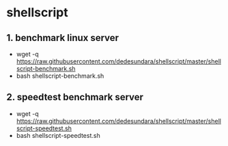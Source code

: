 # shellscript

## 1. benchmark linux server 

* wget -q https://raw.githubusercontent.com/dedesundara/shellscript/master/shellscript-benchmark.sh
* bash shellscript-benchmark.sh

## 2. speedtest benchmark server

* wget -q https://raw.githubusercontent.com/dedesundara/shellscript/master/shellscript-speedtest.sh
* bash shellscript-speedtest.sh
